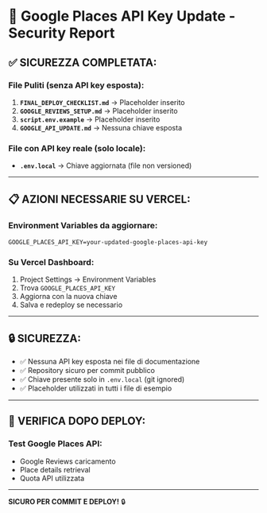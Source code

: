 # 🔧 Google Places API Key Update - Security Report

## ✅ **SICUREZZA COMPLETATA:**

### **File Puliti (senza API key esposta):**
1. **`FINAL_DEPLOY_CHECKLIST.md`** → Placeholder inserito
2. **`GOOGLE_REVIEWS_SETUP.md`** → Placeholder inserito  
3. **`script.env.example`** → Placeholder inserito
4. **`GOOGLE_API_UPDATE.md`** → Nessuna chiave esposta

### **File con API key reale (solo locale):**
- **`.env.local`** → Chiave aggiornata (file non versioned)

---

## 📋 **AZIONI NECESSARIE SU VERCEL:**

### **Environment Variables da aggiornare:**
```
GOOGLE_PLACES_API_KEY=your-updated-google-places-api-key
```

### **Su Vercel Dashboard:**
1. Project Settings → Environment Variables
2. Trova `GOOGLE_PLACES_API_KEY`
3. Aggiorna con la nuova chiave
4. Salva e redeploy se necessario

---

## 🔒 **SICUREZZA:**

- ✅ Nessuna API key esposta nei file di documentazione
- ✅ Repository sicuro per commit pubblico
- ✅ Chiave presente solo in `.env.local` (git ignored)
- ✅ Placeholder utilizzati in tutti i file di esempio

---

## 🧪 **VERIFICA DOPO DEPLOY:**

### **Test Google Places API:**
- Google Reviews caricamento
- Place details retrieval
- Quota API utilizzata

---

**SICURO PER COMMIT E DEPLOY!** 🔒
